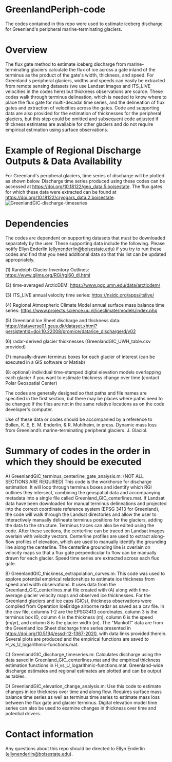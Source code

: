 # GreenlandPeriph-code
The codes contained in this repo were used to estimate iceberg discharge for Greenland's peripheral marine-terminating glaciers. 

# Overview
The flux gate method to estimate iceberg discharge from marine-terminating glaciers calculate the flux of ice across a gate inland of the terminus as the product of the gate's width, thickness, and speed. For Greenland's peripheral glaciers, widths and speeds can easily be extracted from remote sensing datasets (we use Landsat images and ITS_LIVE velocities in the codes here) but thickness observations are scarce. These codes walk through terminus delineation, which is needed to know where to place the flux gate for multi-decadal time series, and the delineation of flux gates and extraction of velocities across the gates. Code and supporting data are also provided for the estimation of thicknesses for the peripheral glaciers, but this step could be omitted and subsequent code adjusted if thickness estimates are available for other glaciers and do not require empirical estimation using surface observations. 

# Example of Regional Discharge Outputs & Data Availability
For Greenland's peripheral glaciers, time series of discharge will be plotted as shown below. Discharge time series produced using these codes can be accessed at https://doi.org/10.18122/geo_data.5.boisestate. The flux gates for which these data were extracted can be found at https://doi.org/10.18122/cryogars_data.2.boisestate.
![GreenlandGIC-discharge-timeseries](https://user-images.githubusercontent.com/51135732/161085285-480a501e-26bb-40bb-88cd-a6c41cd5072d.png)



# Dependencies
The codes are dependent on supporting datasets that must be downloaded separately by the user. These supporting data include the following. Please notify Ellyn Enderlin (ellynenderlin@boisestate.edu) if you try to run these codes and find that you need additional data so that this list can be updated appropriately.

(1) Randolph Glacier Inventory Outlines: https://www.glims.org/RGI/rgi60_dl.html 

(2) time-averaged ArcticDEM: https://www.pgc.umn.edu/data/arcticdem/ 

(3) ITS_LIVE annual velocity time series: https://nsidc.org/apps/itslive/

(4) Regional Atmospheric Climate Model annual surface mass balance time series: https://www.projects.science.uu.nl/iceclimate/models/index.php

(5) Greenland Ice Sheet discharge and thickness data: https://dataverse01.geus.dk/dataset.xhtml?persistentId=doi:10.22008/promice/data/ice_discharge/d/v02

(6) radar-derived glacier thicknesses (GreenlandGIC_UWH_table.csv provided)

(7) manually-drawn terminus boxes for each glacier of interest (can be executed in a GIS software or Matlab)

(8: optional) individual time-stamped digital elevation models overlapping each glacier if you want to estimate thickness change over time (contact Polar Geospatial Center)

The codes are generally designed so that paths and file names are specified in the first section, but there may be places where paths need to be changed if the files are not in the same relative locations as on the code developer's computer.

Use of these data or codes should be accompanied by a reference to Bollen, K. E, E. M. Enderlin, & R. Muhlheim, in press. Dynamic mass loss from Greenland’s marine-terminating peripheral glaciers. J. Glaciol.

# Summary of codes in the order in which they should be executed
A) GreenlandGIC_terminus_centerline_gate_analysis.m: (NOT ALL SECTIONS ARE REQUIRED) This code is the workhorse for discharge estimation. It will loop through terminus boxes and identify which RGI outlines they intersect, combining the geospatial data and accompanying metadata into a single file called Greenland_GIC_centerlines.mat. If Landsat data have been downloaded for manual terminus delineations and projected into the correct coordinate reference system (EPSG 3413 for Greenland), the code will walk through the Landsat directories and allow the user to interactively manually delineate terminus positions for the glaciers, adding the data to the structure. Terminus traces can also be edited using the code. After these sections, the centerline can be traced on Landsat images overlain with velocity vectors. Centerline profiles are used to extract along-flow profiles of elevation, which are used to manually identify the grounding line along the centerline. The centerline grounding line is overlain on velocity maps so that a flux gate perpendicular to flow can be manually drawn for each glacier. Speed time series are extracted across each flux gate. 

B) GreenlandGIC_thickness_extrapolation_curves.m: This code was used to explore potential empirical relationships to estimate ice thickness from speed and width observations. It uses data from the Greenland_GIC_centerlines.mat file created with (A) along with time-average glacier velocity maps and observed ice thicknesses. For the Greenland glaciers and ice caps (GICs), thickness observations were compiled from Operation IceBridge airborne radar as saved as a csv file. In the csv file, columns 1-2 are the EPSG3413 coordinates, column 3 is the terminus box ID, column 4 is the thickness (m), column 6 is the speed (m/yr), and column 8 is the glacier width (m). The "Mankoff" data are from the Greenland Ice Sheet discharge time series presented in https://doi.org/10.5194/essd-12-1367-2020, with data links provided therein. Several plots are produced and the empirical functions are saved to H_vs_U_logarithmic-functions.mat.

C) GreenlandGIC_discharge_timeseries.m: Calculates discharge using the data saved in Greenland_GIC_centerlines.mat and the empirical thickness estimation functions in H_vs_U_logarithmic-functions.mat. Greenland-wide discharge estimates and regional estimates are plotted and can be output as tables.

D) GreenlandGIC_elevation_change_analysis.m: Use this code to estimate changes in ice thickness over time and along flow. Requires surface mass balance time series as well as terminus time series to estimate mass loss between the flux gate and glacier terminus. Digital elevation model time series can also be used to examine changes in thickness over time and potential drivers. 

# Contact information
Any questions about this repo should be directed to Ellyn Enderlin (ellynenderlin@boisestate.edu).
